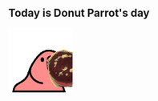 <h2>Today is Donut Parrot's day</h2><img src="https://raw.githubusercontent.com/jmhobbs/cultofthepartyparrot.com/master/parrots/hd/donutparrot.gif" />